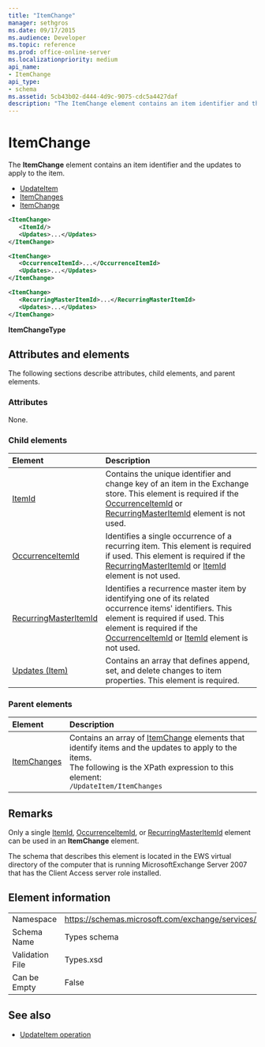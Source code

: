 ```yaml
---
title: "ItemChange"
manager: sethgros
ms.date: 09/17/2015
ms.audience: Developer
ms.topic: reference
ms.prod: office-online-server
ms.localizationpriority: medium
api_name:
- ItemChange
api_type:
- schema
ms.assetid: 5cb43b02-d444-4d9c-9075-cdc5a4427daf
description: "The ItemChange element contains an item identifier and the updates to apply to the item."
---
```


# ItemChange

The **ItemChange** element contains an item identifier and the updates to apply to the item. 
  
- [UpdateItem](updateitem.md) 
- [ItemChanges](itemchanges.md)
- [ItemChange](itemchange.md)
  
```xml
<ItemChange>
   <ItemId/>
   <Updates>...</Updates>
</ItemChange>
```

```xml
<ItemChange>
   <OccurrenceItemId>...</OccurrenceItemId>
   <Updates>...</Updates>
</ItemChange>
```

```xml
<ItemChange>
   <RecurringMasterItemId>...</RecurringMasterItemId>
   <Updates>...</Updates>
</ItemChange>
```

**ItemChangeType**

## Attributes and elements

The following sections describe attributes, child elements, and parent elements.
  
### Attributes

None.
  
### Child elements

|**Element**|**Description**|
|:-----|:-----|
|[ItemId](itemid.md) <br/> |Contains the unique identifier and change key of an item in the Exchange store. This element is required if the [OccurrenceItemId](occurrenceitemid.md) or [RecurringMasterItemId](recurringmasteritemid.md) element is not used.  <br/> |
|[OccurrenceItemId](occurrenceitemid.md) <br/> |Identifies a single occurrence of a recurring item. This element is required if used. This element is required if the [RecurringMasterItemId](recurringmasteritemid.md) or [ItemId](itemid.md) element is not used.  <br/> |
|[RecurringMasterItemId](recurringmasteritemid.md) <br/> |Identifies a recurrence master item by identifying one of its related occurrence items' identifiers. This element is required if used. This element is required if the [OccurrenceItemId](occurrenceitemid.md) or [ItemId](itemid.md) element is not used.  <br/> |
|[Updates (Item)](updates-item.md) <br/> |Contains an array that defines append, set, and delete changes to item properties. This element is required.  <br/> |
   
### Parent elements

|**Element**|**Description**|
|:-----|:-----|
|[ItemChanges](itemchanges.md) <br/> |Contains an array of [ItemChange](itemchange.md) elements that identify items and the updates to apply to the items.  <br/> The following is the XPath expression to this element:  <br/>  `/UpdateItem/ItemChanges` <br/> |
   
## Remarks

Only a single [ItemId](itemid.md), [OccurrenceItemId](occurrenceitemid.md), or [RecurringMasterItemId](recurringmasteritemid.md) element can be used in an **ItemChange** element. 
  
The schema that describes this element is located in the EWS virtual directory of the computer that is running MicrosoftExchange Server 2007 that has the Client Access server role installed.
  
## Element information

|||
|:-----|:-----|
|Namespace  <br/> |https://schemas.microsoft.com/exchange/services/2006/types  <br/> |
|Schema Name  <br/> |Types schema  <br/> |
|Validation File  <br/> |Types.xsd  <br/> |
|Can be Empty  <br/> |False  <br/> |
   
## See also

- [UpdateItem operation](updateitem-operation.md)

